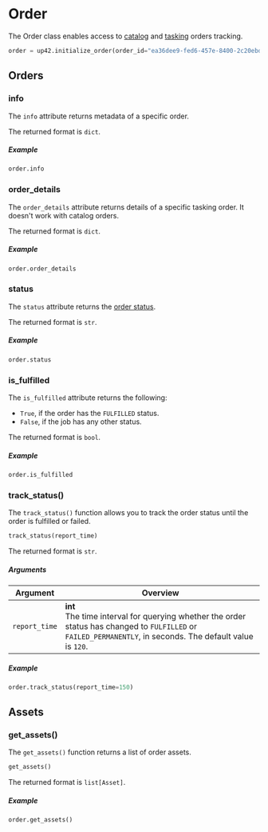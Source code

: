 # Order

The Order class enables access to [catalog](../../notebooks/catalog-example) and [tasking](../../notebooks/tasking-example) orders tracking.

```python
order = up42.initialize_order(order_id="ea36dee9-fed6-457e-8400-2c20ebd30f44")
```

## Orders

### info

The `info` attribute returns metadata of a specific order.

The returned format is `dict`.

<h5> Example </h5>

```python
order.info
```

### order_details

The `order_details` attribute returns details of a specific tasking order. It doesn't work with catalog orders.

The returned format is `dict`.

<h5> Example </h5>

```python
order.order_details
```

### status

The `status` attribute returns the [order status](https://docs.up42.com/developers/api-tasking/tasking-monitor#order-statuses).

The returned format is `str`.

<h5> Example </h5>

```python
order.status
```

### is_fulfilled

The `is_fulfilled` attribute returns the following:

- `True`, if the order has the `FULFILLED` status.
- `False`, if the job has any other status.

The returned format is `bool`.

<h5> Example </h5>

```python
order.is_fulfilled
```

### track_status()

The `track_status()` function allows you to track the order status until the order is fulfilled or failed.

```python
track_status(report_time)
```

The returned format is `str`.

<h5> Arguments </h5>

| Argument      | Overview                                                                                                                                                        |
| ------------- | --------------------------------------------------------------------------------------------------------------------------------------------------------------- |
| `report_time` | **int**<br/>The time interval for querying whether the order status has changed to `FULFILLED` or `FAILED_PERMANENTLY`, in seconds. The default value is `120`. |

<h5> Example </h5>

```python
order.track_status(report_time=150)
```

## Assets

### get_assets()

The `get_assets()` function returns a list of order assets.

```python
get_assets()
```

The returned format is `list[Asset]`.

<h5> Example </h5>

```python
order.get_assets()
```
